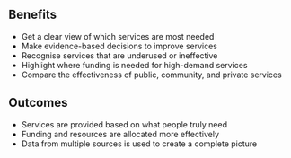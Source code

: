 ## Benefits

* Get a clear view of which services are most needed  
* Make evidence-based decisions to improve services  
* Recognise services that are underused or ineffective  
* Highlight where funding is needed for high-demand services  
* Compare the effectiveness of public, community, and private services

## Outcomes

* Services are provided based on what people truly need  
* Funding and resources are allocated more effectively  
* Data from multiple sources is used to create a complete picture